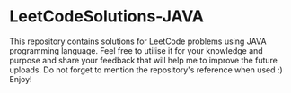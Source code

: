 # LeetCodeSolutions-JAVA
This repository contains solutions for LeetCode problems using JAVA programming language. Feel free to utilise it for your knowledge and purpose and share your feedback that will help me to improve the future uploads. Do not forget to mention the repository's reference when used :) Enjoy!
